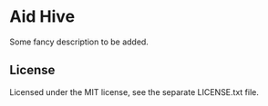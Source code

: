 Aid Hive
================

Some fancy description to be added.


License
-------

Licensed under the MIT license, see the separate LICENSE.txt file.
